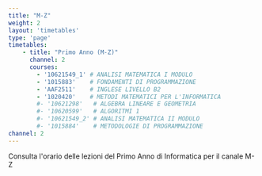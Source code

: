 ```yaml
---
title: "M-Z"
weight: 2
layout: 'timetables'
type: 'page'
timetables:
    - title: "Primo Anno (M-Z)"
      channel: 2
      courses:
        - '10621549_1' # ANALISI MATEMATICA I MODULO
        - '1015883'    # FONDAMENTI DI PROGRAMMAZIONE
        - 'AAF2511'    # INGLESE LIVELLO B2
        - '1020420'    # METODI MATEMATICI PER L'INFORMATICA
        #- '10621298'   # ALGEBRA LINEARE E GEOMETRIA
        #- '10620599'   # ALGORITMI 1
        #- '10621549_2' # ANALISI MATEMATICA II MODULO
        #- '1015884'    # METODOLOGIE DI PROGRAMMAZIONE
channel: 2
---
```


Consulta l'orario delle lezioni del Primo Anno di Informatica per il canale M-Z

